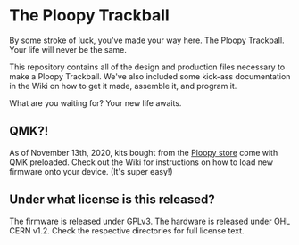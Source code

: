 # The Ploopy Trackball

By some stroke of luck, you've made your way here. The Ploopy Trackball. Your life will never be the same.

This repository contains all of the design and production files necessary to make a Ploopy Trackball. We've also included some kick-ass documentation in the Wiki on how to get it made, assemble it, and program it.

What are you waiting for? Your new life awaits.

## QMK?!

As of November 13th, 2020, kits bought from the [Ploopy store](https://ploopy.co/product-category/trackball/classic/) come with QMK preloaded. Check out the Wiki for instructions on how to load new firmware onto your device. (It's super easy!)

## Under what license is this released?

The firmware is released under GPLv3. The hardware is released under OHL CERN v1.2. Check the respective directories for full license text.
